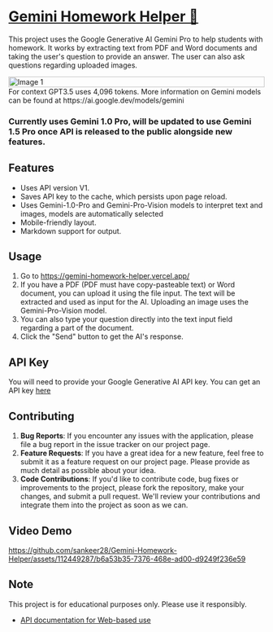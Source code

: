 # [Gemini Homework Helper 📝](https://gemini-homework-helper.vercel.app/)
This project uses the Google Generative AI Gemini Pro to help students with homework. It works by extracting text from PDF and Word documents and taking the user's question to provide an answer. The user can also ask questions regarding uploaded images.

<div style="display: flex; justify-content: center; margin: 0 auto;">
    <img src="https://github.com/sankeer28/Gemini-Homework-Helper/assets/112449287/f6ffc0af-2d3e-49e9-8cb6-fac2396954d2" alt="Image 1" style="width: 100%; max-width: 100%;">
</div>
For context GPT3.5 uses 4,096 tokens. More information on Gemini models can be found at https://ai.google.dev/models/gemini

### Currently uses Gemini 1.0 Pro, will be updated to use Gemini 1.5 Pro once API is released to the public alongside new features. 
## Features
- Uses API version V1.
- Saves API key to the cache, which persists upon page reload.
- Uses Gemini-1.0-Pro and Gemini-Pro-Vision models to interpret text and images, models are automatically selected
- Mobile-friendly layout.
- Markdown support for output.

## Usage
1. Go to https://gemini-homework-helper.vercel.app/
2. If you have a PDF (PDF must have copy-pasteable text) or Word document, you can upload it using the file input. The text will be extracted and used as input for the AI. Uploading an image uses the Gemini-Pro-Vision model.
3. You can also type your question directly into the text input field regarding a part of the document.
4. Click the "Send" button to get the AI's response.

## API Key
You will need to provide your Google Generative AI API key. You can get an API key [here](https://aistudio.google.com/)

## Contributing
1. **Bug Reports**: If you encounter any issues with the application, please file a bug report in the issue tracker on our project page.
2. **Feature Requests**: If you have a great idea for a new feature, feel free to submit it as a feature request on our project page. Please provide as much detail as possible about your idea.
3. **Code Contributions**: If you'd like to contribute code, bug fixes or improvements to the project, please fork the repository, make your changes, and submit a pull request. We'll review your contributions and integrate them into the project as soon as we can.

## Video Demo
https://github.com/sankeer28/Gemini-Homework-Helper/assets/112449287/b6a53b35-7376-468e-ad00-d9249f236e59

## Note
This project is for educational purposes only. Please use it responsibly.
- [API documentation for Web-based use](https://ai.google.dev/tutorials/get_started_web)


